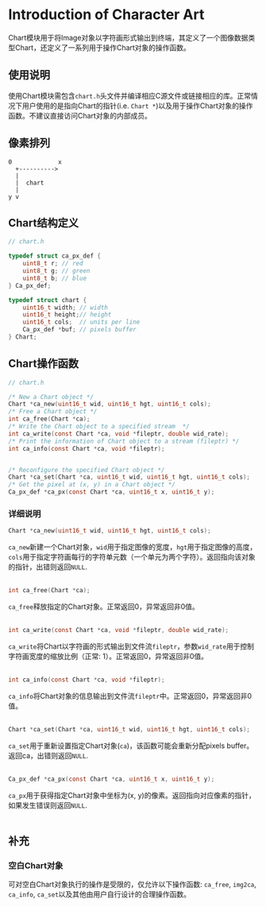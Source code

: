 # Introduction of Character Art

Chart模块用于将Image对象以字符画形式输出到终端，其定义了一个图像数据类型Chart，还定义了一系列用于操作Chart对象的操作函数。  

## 使用说明

使用Chart模块需包含`chart.h`头文件并编译相应C源文件或链接相应的库。正常情况下用户使用的是指向Chart的指针(i.e. `Chart *`)以及用于操作Chart对象的操作函数。不建议直接访问Chart对象的内部成员。  
## 像素排列

```
0             x
  +---------->
  |
  |  chart
  |
y v
```

## Chart结构定义

```c
// chart.h

typedef struct ca_px_def {
	uint8_t r; // red
	uint8_t g; // green
	uint8_t b; // blue
} Ca_px_def;

typedef struct chart {
	uint16_t width;	// width
	uint16_t height;// height
	uint16_t cols;	// units per line
	Ca_px_def *buf;	// pixels buffer
} Chart;
```

## Chart操作函数

```c
// chart.h

/* New a Chart object */
Chart *ca_new(uint16_t wid, uint16_t hgt, uint16_t cols);
/* Free a Chart object */
int ca_free(Chart *ca);
/* Write the Chart object to a specified stream  */
int ca_write(const Chart *ca, void *fileptr, double wid_rate);
/* Print the information of Chart object to a stream (fileptr) */
int ca_info(const Chart *ca, void *fileptr);


/* Reconfigure the specified Chart object */
Chart *ca_set(Chart *ca, uint16_t wid, uint16_t hgt, uint16_t cols);
/* Get the pixel at (x, y) in a Chart object */
Ca_px_def *ca_px(const Chart *ca, uint16_t x, uint16_t y);
```

### 详细说明

```c
Chart *ca_new(uint16_t wid, uint16_t hgt, uint16_t cols);
```
`ca_new`新建一个Chart对象，`wid`用于指定图像的宽度，`hgt`用于指定图像的高度，`cols`用于指定字符画每行的字符单元数（一个单元为两个字符）。返回指向该对象的指针，出错则返回`NULL`.  
<br>

```c
int ca_free(Chart *ca);
```
`ca_free`释放指定的Chart对象。正常返回0，异常返回非0值。  
<br>

```c
int ca_write(const Chart *ca, void *fileptr, double wid_rate);
```
`ca_write`将Chart以字符画的形式输出到文件流`fileptr`，参数`wid_rate`用于控制字符画宽度的缩放比例（正常: 1）。正常返回0，异常返回非0值。  
<br>

```c
int ca_info(const Chart *ca, void *fileptr);
```
`ca_info`将Chart对象的信息输出到文件流`fileptr`中。正常返回0，异常返回非0值。  
<br>

```c
Chart *ca_set(Chart *ca, uint16_t wid, uint16_t hgt, uint16_t cols);
```
`ca_set`用于重新设置指定Chart对象(`ca`)，该函数可能会重新分配pixels buffer。返回ca，出错则返回`NULL`.  
<br>

```c
Ca_px_def *ca_px(const Chart *ca, uint16_t x, uint16_t y);
```
`ca_px`用于获得指定Chart对象中坐标为(x, y)的像素。返回指向对应像素的指针，如果发生错误则返回`NULL`.  
<br>

## 补充

### 空白Chart对象
可对空白Chart对象执行的操作是受限的，仅允许以下操作函数: `ca_free`, `img2ca`, `ca_info`, `ca_set`以及其他由用户自行设计的合理操作函数。  
